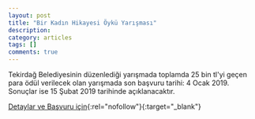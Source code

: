 ```yaml
---
layout: post
title: "Bir Kadın Hikayesi Öykü Yarışması"
description: 
category: articles
tags: []
comments: true
---
```


Tekirdağ Belediyesinin düzenlediği yarışmada toplamda 25 bin tl'yi geçen para ödül verilecek olan yarışmada son başvuru tarihi: 4 Ocak 2019. Sonuçlar ise 15 Şubat 2019 tarihinde açıklanacaktır.

[Detaylar ve Başvuru için](https://www.guncel-egitim.org/2019-bir-kadin-hikayesi-oyku-yarismasi/?utm_source=edebiyatyarismalari.com&utm_medium=affiliate&utm_campaign=cpc){:rel="nofollow"}{:target="_blank"}